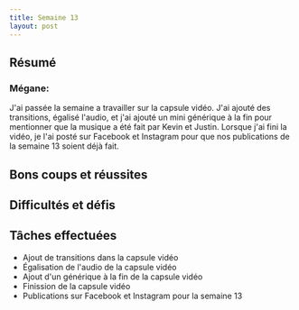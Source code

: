 ```yaml
---
title: Semaine 13
layout: post
---
```


## Résumé

### Mégane: 
J'ai passée la semaine a travailler sur la capsule vidéo. J'ai ajouté des transitions, égalisé l'audio, et j'ai ajouté un mini générique à la fin pour mentionner que la musique a été fait par Kevin et Justin. Lorsque j'ai fini la vidéo, je l'ai posté sur Facebook et Instagram pour que nos publications de la semaine 13 soient déjà fait.

## Bons coups et réussites

## Difficultés et défis

## Tâches effectuées

- Ajout de transitions dans la capsule vidéo
- Égalisation de l'audio de la capsule vidéo
- Ajout d'un générique à la fin de la capsule vidéo
- Finission de la capsule vidéo
- Publications sur Facebook et Instagram pour la semaine 13
